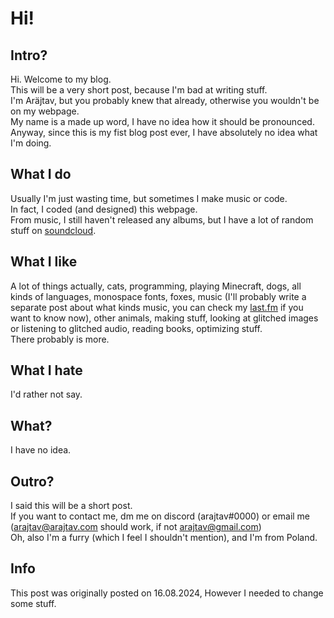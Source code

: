 # Hi!

## Intro?

Hi. Welcome to my blog.\
This will be a very short post, because I'm bad at writing stuff.\
I'm Aräjtav, but you probably knew that already, otherwise you wouldn't be on my webpage.\
My name is a made up word, I have no idea how it should be pronounced.\
Anyway, since this is my fist blog post ever, I have absolutely no idea what I'm doing.

## What I do

Usually I'm just wasting time, but sometimes I make music or code.\
In fact, I coded (and designed) this webpage.\
From music, I still haven't released any albums, but I have a lot of random stuff on 
[soundcloud](https://soundcloud.com/arajtav).

## What I like

A lot of things actually, cats, programming, playing Minecraft, dogs, all kinds of languages, monospace fonts, foxes,
music (I'll probably write a separate post about what kinds music, you can check my [last.fm](https://www.last.fm/user/Arajtav) if you want to know now),
other animals, making stuff, looking at glitched images or listening to glitched audio, reading books, optimizing stuff.\
There probably is more.

## What I hate
I'd rather not say.

## What?
I have no idea.

## Outro?
I said this will be a short post.\
If you want to contact me, dm me on discord (arajtav#0000) or email me (<arajtav@arajtav.com> 
should work, if not <arajtav@gmail.com>)\
Oh, also I'm a furry (which I feel I shouldn't mention), and I'm from Poland.

## Info
This post was originally posted on 16.08.2024, However I needed to change some stuff.
